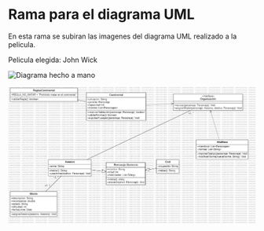﻿# Rama para el diagrama UML

En esta rama se subiran las imagenes del diagrama UML realizado a la pelicula.

Pelicula elegida: John Wick


![Diagrama hecho a mano](Uml_johnWick_diseño.jpg)

![Diagrama en digital](Uml_johnWick.jpg)
